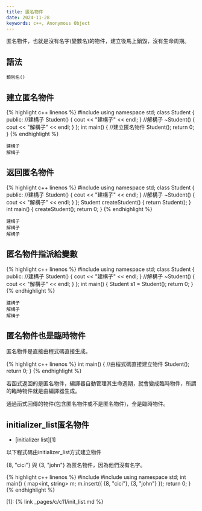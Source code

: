 ```yaml
---
title: 匿名物件
date: 2024-11-28
keywords: c++, Anonymous Object
---
```


匿名物件，也就是沒有名字(變數名)的物件，建立後馬上銷毀，沒有生命周期。

## 語法

```
類別名()
```

## 建立匿名物件

{% highlight c++ linenos %}
#include <iostream>
using namespace std;
class Student {
public:
  //建構子
  Student() {
    cout << "建構子" << endl;
  }
  //解構子
  ~Student() {
    cout << "解構子" << endl;
  }
};
int main() {
  //建立匿名物件
  Student();
  return 0;
}
{% endhighlight %}
```
建構子
解構子
```

## 返回匿名物件

{% highlight c++ linenos %}
#include <iostream>
using namespace std;
class Student {
public:
  //建構子
  Student() {
    cout << "建構子" << endl;
  }
  //解構子
  ~Student() {
    cout << "解構子" << endl;
  }
};
Student createStudent() {
  return Student();
}
int main() {
  createStudent();
  return 0;
}
{% endhighlight %}
```
建構子
解構子
解構子
```

## 匿名物件指派給變數
{% highlight c++ linenos %}
#include <iostream>
using namespace std;
class Student {
public:
  //建構子
  Student() {
    cout << "建構子" << endl;
  }
  //解構子
  ~Student() {
    cout << "解構子" << endl;
  }
};
int main() {
  Student s1 = Student();
  return 0;
}
{% endhighlight %}
```
建構子
解構子
解構子
```

## 匿名物件也是臨時物件

匿名物件是直接由程式碼直接生成。

{% highlight c++ linenos %}
int main() {
  //由程式碼直接建立物件
  Student();
  return 0;
}
{% endhighlight %}

若函式返回的是匿名物件，編譯器自動管理其生命週期，就會變成臨時物件，所謂的臨時物件就是由編譯器生成。

通過函式回傳的物件(包含匿名物件或不是匿名物件)，全是臨時物件。


## initializer_list匿名物件
- [initializer list][1]

以下程式碼由initializer_list方式建立物件

\{8, \"cici\"\}
與
\{3, \"john\"\}
為匿名物件，因為他們沒有名字。

{% highlight c++ linenos %}
#include <map>
#include <string>
using namespace std;
int main() {
  map<int, string> m;
  m.insert({ {8, "cici"}, {3, "john"} });
  return 0;
}
{% endhighlight %}

[1]: {% link _pages/c/c11/init_list.md %}
